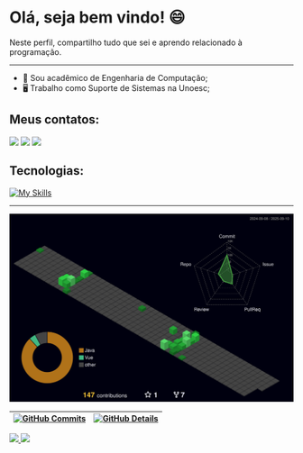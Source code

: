 # Olá, seja bem vindo! 😄

Neste perfil, compartilho tudo que sei e aprendo relacionado à programação.

---

* 🧑 Sou acadêmico de Engenharia de Computação;
* 🖥️ Trabalho como Suporte de Sistemas na Unoesc;

## Meus contatos:

<div>
<a href="https://instagram.com/_marcotortelli" target="_blank"><img src="https://img.shields.io/badge/-Instagram-%23E4405F?style=for-the-badge&logo=instagram&logoColor=white"></a>
<a href="mailto:marcopazinitortelli@gmail.com" target="_blank"><img src="https://img.shields.io/badge/Gmail-D14836?style=for-the-badge&logo=gmail&logoColor=white" target="_blank"></a>
<a href="https://www.linkedin.com/in/marcotortelli21" target="_blank"><img src="https://img.shields.io/badge/-LinkedIn-%230077B5?style=for-the-badge&logo=linkedin&logoColor=white""></a>   
</div>

## Tecnologias:

[![My Skills](https://skillicons.dev/icons?i=java,spring,html,css,js,git,mysql)](https://skillicons.dev)

---

![Status](./profile-3d-contrib/profile-night-green.svg)

 | [![GitHub Commits](http://github-profile-summary-cards.vercel.app/api/cards/productive-time?username=Tortelli1&theme=dracula&utcOffset=-3)](https://github.com/vn7n24fzkq/github-profile-summary-cards) | [![GitHub Details](http://github-profile-summary-cards.vercel.app/api/cards/profile-details?username=Tortelli1&theme=dracula)](https://github.com/vn7n24fzkq/github-profile-summary-cards) |  
 | ----------- | ----------- |

<div>
<a href="https://github.com/Tortelli1">
<img height="180em" src="https://github-readme-stats.vercel.app/api/top-langs/?username=Tortelli1&layout=compact&langs_count=7&theme=dracula"/>
<img height="180em" src="https://github-readme-stats.vercel.app/api?username=Tortelli1&show_icons=true&theme=dracula&include_all_commits=true&count_private=true"/>
</div>

